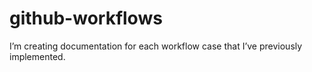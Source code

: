 # github-workflows
I’m creating documentation for each workflow case that I’ve previously implemented.
